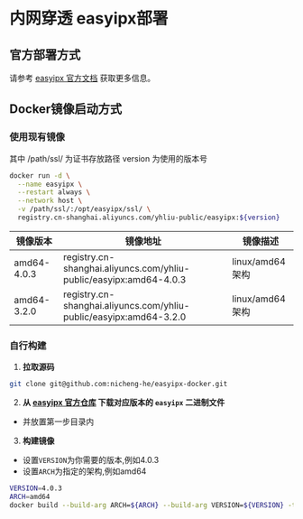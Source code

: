 # 内网穿透 easyipx部署

## 官方部署方式
请参考 [easyipx 官方文档](https://github.com/your-repo/easyipx/blob/main/README.md) 获取更多信息。

## Docker镜像启动方式

### 使用现有镜像
其中 /path/ssl/ 为证书存放路径 version 为使用的版本号
```bash
docker run -d \
  --name easyipx \
  --restart always \
  --network host \
  -v /path/ssl/:/opt/easyipx/ssl/ \
  registry.cn-shanghai.aliyuncs.com/yhliu-public/easyipx:${version}
```

镜像版本| 镜像地址                                                               |镜像描述
-----------|--------------------------------------------------------------------|--
amd64-4.0.3| registry.cn-shanghai.aliyuncs.com/yhliu-public/easyipx:amd64-4.0.3 |linux/amd64架构
amd64-3.2.0| registry.cn-shanghai.aliyuncs.com/yhliu-public/easyipx:amd64-3.2.0 |linux/amd64架构

### 自行构建
1. **拉取源码**
```bash
git clone git@github.com:nicheng-he/easyipx-docker.git
```
2. **从 [easyipx 官方仓库](https://github.com/imxiny/easyipx/) 下载对应版本的 `easyipx` 二进制文件**
 - 并放置第一步目录内
3. **构建镜像**
 - 设置`VERSION`为你需要的版本,例如4.0.3
 - 设置`ARCH`为指定的架构,例如amd64
```bash
VERSION=4.0.3
ARCH=amd64
docker build --build-arg ARCH=${ARCH} --build-arg VERSION=${VERSION} -t easyipx:${ARCH}-${VERSION} .
```
